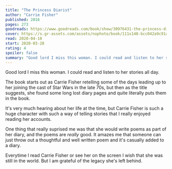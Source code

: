 ```yaml
---
title: "The Princess Diarist"
author: "Carrie Fisher"
published: 2016
pages: 273
goodreads: https://www.goodreads.com/book/show/30976431-the-princess-diarist
cover: https://s.gr-assets.com/assets/nophoto/book/111x148-bcc042a9c91a29c1d680899eff700a03.png
read: 2020-04-10
start: 2020-03-28
rating: 4
spoiler: false
summary: "Good lord I miss this woman. I could read and listen to her stories all day."
---
```


Good lord I miss this woman. I could read and listen to her stories all day.  
  
The book starts out as Carrie Fisher retelling some of the days leading up to her joining the cast of Star Wars in the late 70s, but then as the title suggests, she found some long lost diary pages and quite literally puts them in the book.  
  
It's very much hearing about her life at the time, but Carrie Fisher is such a huge character with such a way of telling stories that I really enjoyed reading her accounts.  
  
One thing that really suprised me was that she would write poems as part of her diary, and the poems are _really_ good. It amazes me that someone can just throw out a thoughtful and well written poem and it's casually added to a diary.  
  
Everytime I read Carrie Fisher or see her on the screen I wish that she was still in the world. But I am grateful of the legacy she's left behind.